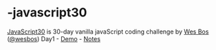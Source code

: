 # -javascript30

<a href="https://javascript30.com/" target="_blank" title="JavaScript30" rel="external">JavaScript30</a> is 30-day vanilla javaScript coding challenge by <a href="http://wesbos.com/" target="_blank" title="Wes Bos's website" rel="external">Wes Bos</a> (<a href="https://twitter.com/wesbos?ref_src=twsrc%5Egoogle%7Ctwcamp%5Eserp%7Ctwgr%5Eauthor" target="_blank" title="Wes Bos on Twitter">@wesbos</a>)
Day1 - <a href="http://www.anuvi.me/javascript30/day1.html" target="_blank" title="JavaScript30" rel="external">Demo</a> - <a href="https://javascript30.com/" target="_blank" title="JavaScript30" rel="external">Notes</a> 
